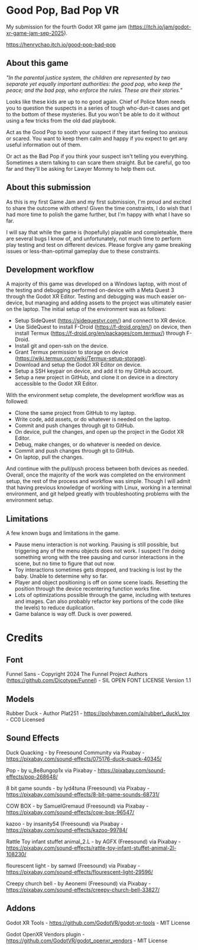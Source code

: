 # Good Pop, Bad Pop VR

My submission for the fourth Godot XR game jam (https://itch.io/jam/godot-xr-game-jam-sep-2025).

https://henrychao.itch.io/good-pop-bad-pop

## About this game

*"In the parental justice system, the children are represented by two separate yet equally important authorities: the good pop, who keep the peace; and the bad pop, who enforce the rules. These are their stories."*

Looks like these kids are up to no good again. Chief of Police Mom needs you to question the suspects in a series of tough who-dun-it cases and get to the bottom of these mysteries. But you won't be able to do it without using a few tricks from the old dad playbook.

Act as the Good Pop to sooth your suspect if they start feeling too anxious or scared. You want to keep them calm and happy if you expect to get any useful information out of them.

Or act as the Bad Pop if you think your suspect isn't telling you everything. Sometimes a stern talking to can scare them straight. But be careful, go too far and they'll be asking for Lawyer Mommy to help them out.

## About this submission

As this is my first Game Jam and my first submission, I'm proud and excited to share the outcome with others! Given the time constraints, I do wish that I had more time to polish the game further, but I'm happy with what I have so far.

I will say that while the game is (hopefully) playable and completeable, there are several bugs I know of, and unfortunately, not much time to perform play testing and test on different devices. Please forgive any game breaking issues or less-than-optimal gameplay due to these constraints.

## Development workflow

A majority of this game was developed on a Windows laptop, with most of the testing and debugging performed on-device with a Meta Quest 3 through the Godot XR Editor. Testing and debugging was much easier on-device, but managing and adding assets to the project was ultimately easier on the laptop. The initial setup of the environment was as follows:

* Setup SideQuest (https://sidequestvr.com/) and connect to XR device.
* Use SideQuest to install F-Droid (https://f-droid.org/en/) on device, then install Termux (https://f-droid.org/en/packages/com.termux/) through F-Droid.
* Install git and open-ssh on the device.
* Grant Termux permission to storage on device (https://wiki.termux.com/wiki/Termux-setup-storage).
* Download and setup the Godot XR Editor on device.
* Setup a SSH keypair on device, and add it to my GitHub account.
* Setup a new project in GitHub, and clone it on device in a directory accessible to the Godot XR Editor.

With the environment setup complete, the development workflow was as followed:
* Clone the same project from GitHub to my laptop.
* Write code, add assets, or do whatever is needed on the laptop.
* Commit and push changes through git to GitHub.
* On device, pull the changes, and open up the project in the Godot XR Editor.
* Debug, make changes, or do whatever is needed on device.
* Commit and push changes through git to GitHub.
* On laptop, pull the changes.

And continue with the pull/push process between both devices as needed. Overall, once the majority of the work was completed on the environment setup, the rest of the process and workflow was simple. Though I will admit that having previous knowledge of working with Linux, working in a terminal environment, and git helped greatly with troubleshooting problems with the environment setup.

## Limitations

A few known bugs and limitations in the game.

* Pause menu interaction is not working. Pausing is still possible, but triggering any of the menu objects does not work. I suspect I'm doing something wrong with the tree pausing and cursor interactions in the scene, but no time to figure that out now.
* Toy interactions sometimes gets dropped, and tracking is lost by the baby. Unable to determine why so far.
* Player and object positioning is off on some scene loads. Resetting the position through the device recentering function works fine.
* Lots of optimizations possible through the game, including with textures and images. Can also probably refactor key portions of the code (like the levels) to reduce duplication.
* Game balance is way off. Duck is over powered.

# Credits

## Font

Funnel Sans - Copyright 2024 The Funnel Project Authors (https://github.com/Dicotype/Funnel)  - SIL OPEN FONT LICENSE Version 1.1

## Models

Rubber Duck - Author Plat251 - https://polyhaven.com/a/rubber\_duck\_toy - CC0 Licensed

## Sound Effects

Duck Quacking - by Freesound Community via Pixabay - https://pixabay.com/sound-effects/075176-duck-quack-40345/

Pop - by u_8e8ungop1x via Pixabay - https://pixabay.com/sound-effects/pop-268648/

8 bit game sounds - by lyd4tuna (Freesound) via Pixabay - https://pixabay.com/sound-effects/8-bit-game-sounds-68731/

COW BOX - by SamuelGremaud (Freesound) via Pixabay - https://pixabay.com/sound-effects/cow-box-96547/

kazoo - by insanity54 (Freesound) via Pixabay - https://pixabay.com/sound-effects/kazoo-99784/

Rattle Toy infant stuffet animal_2.L - by AGFX (Freesound) via Pixabay - https://pixabay.com/sound-effects/rattle-toy-infant-stuffet-animal-2l-108230/

flourescent light - by samwd (Freesound) via Pixabay - https://pixabay.com/sound-effects/flourescent-light-29596/

Creepy church bell - by Aeonemi (Freesound) via Pixabay - https://pixabay.com/sound-effects/creepy-church-bell-33827/

## Addons

Godot XR Tools - https://github.com/GodotVR/godot-xr-tools - MIT License

Godot OpenXR Vendors plugin - https://github.com/GodotVR/godot_openxr_vendors - MIT License
